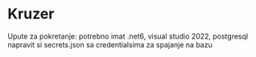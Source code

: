 # Kruzer
Upute za pokretanje:
potrebno imat .net6, visual studio 2022, postgresql
napravit si secrets.json sa credentialsima za spajanje na bazu
